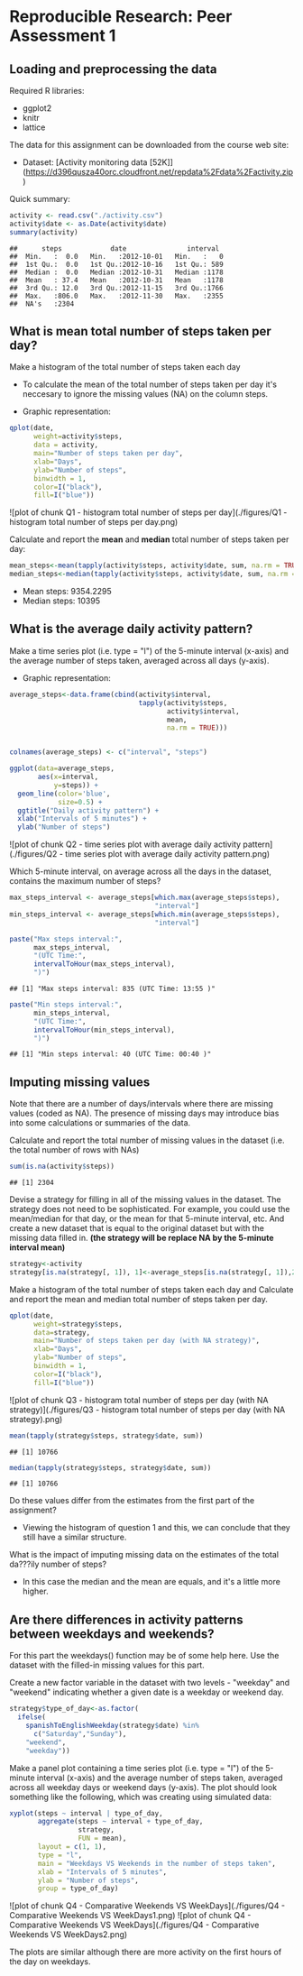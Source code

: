 # Reproducible Research: Peer Assessment 1

## Loading and preprocessing the data

Required R libraries:

* ggplot2
* knitr
* lattice



The data for this assignment can be downloaded from the course web site:

* Dataset: [Activity monitoring data [52K]] (https://d396qusza40orc.cloudfront.net/repdata%2Fdata%2Factivity.zip)

Quick summary:


```r
activity <- read.csv("./activity.csv")
activity$date <- as.Date(activity$date)
summary(activity)
```

```
##      steps            date               interval   
##  Min.   :  0.0   Min.   :2012-10-01   Min.   :   0  
##  1st Qu.:  0.0   1st Qu.:2012-10-16   1st Qu.: 589  
##  Median :  0.0   Median :2012-10-31   Median :1178  
##  Mean   : 37.4   Mean   :2012-10-31   Mean   :1178  
##  3rd Qu.: 12.0   3rd Qu.:2012-11-15   3rd Qu.:1766  
##  Max.   :806.0   Max.   :2012-11-30   Max.   :2355  
##  NA's   :2304
```

## What is mean total number of steps taken per day?

Make a histogram of the total number of steps taken each day

- To calculate the mean of the total number of steps taken per day it's 
neccesary to ignore the missing values (NA) on the column steps.

- Graphic representation:


```r
qplot(date,  
      weight=activity$steps, 
      data = activity, 
      main="Number of steps taken per day", 
      xlab="Days", 
      ylab="Number of steps",
      binwidth = 1,
      color=I("black"),
      fill=I("blue"))
```

![plot of chunk Q1 - histogram total number of steps per day](./figures/Q1 - histogram total number of steps per day.png) 

Calculate and report the **mean** and **median** total number of steps taken per day:


```r
mean_steps<-mean(tapply(activity$steps, activity$date, sum, na.rm = TRUE))
median_steps<-median(tapply(activity$steps, activity$date, sum, na.rm = TRUE))
```
- Mean steps: 9354.2295
- Median steps: 10395


## What is the average daily activity pattern?

Make a time series plot (i.e. type = "l") of the 5-minute interval (x-axis) and the average number of steps taken, averaged across all days (y-axis).

- Graphic representation:


```r
average_steps<-data.frame(cbind(activity$interval,
                                tapply(activity$steps,
                                       activity$interval, 
                                       mean, 
                                       na.rm = TRUE)))


colnames(average_steps) <- c("interval", "steps")

ggplot(data=average_steps,
       aes(x=interval,
           y=steps)) + 
  geom_line(color='blue',
            size=0.5) + 
  ggtitle("Daily activity pattern") +
  xlab("Intervals of 5 minutes") +
  ylab("Number of steps") 
```

![plot of chunk Q2 - time series plot with average daily activity pattern](./figures/Q2 - time series plot with average daily activity pattern.png) 

Which 5-minute interval, on average across all the days in the dataset, contains the maximum number of steps?


```r
max_steps_interval <- average_steps[which.max(average_steps$steps),
                                    "interval"]
min_steps_interval <- average_steps[which.min(average_steps$steps),
                                    "interval"]

paste("Max steps interval:",
      max_steps_interval,
      "(UTC Time:",
      intervalToHour(max_steps_interval), 
      ")")
```

```
## [1] "Max steps interval: 835 (UTC Time: 13:55 )"
```

```r
paste("Min steps interval:",
      min_steps_interval,
      "(UTC Time:",
      intervalToHour(min_steps_interval),
      ")")
```

```
## [1] "Min steps interval: 40 (UTC Time: 00:40 )"
```

## Imputing missing values

Note that there are a number of days/intervals where there are missing values (coded as NA). The presence of missing days may introduce bias into some calculations or summaries of the data.

Calculate and report the total number of missing values in the dataset (i.e. the total number of rows with NAs)


```r
sum(is.na(activity$steps))
```

```
## [1] 2304
```

Devise a strategy for filling in all of the missing values in the dataset.
The strategy does not need to be sophisticated. For example, you could use the mean/median for that day, or the mean for that 5-minute interval, etc.
And create a new dataset that is equal to the original dataset but with the missing data filled in.
**(the strategy will be replace NA by the 5-minute interval mean)**


```r
strategy<-activity
strategy[is.na(strategy[, 1]), 1]<-average_steps[is.na(strategy[, 1]),2]
```

Make a histogram of the total number of steps taken each day and Calculate and report the mean and median total number of steps taken per day. 


```r
qplot(date, 
      weight=strategy$steps, 
      data=strategy,       
      main="Number of steps taken per day (with NA strategy)", 
      xlab="Days", 
      ylab="Number of steps",
      binwidth = 1,
      color=I("black"),
      fill=I("blue"))
```

![plot of chunk Q3 - histogram total number of steps per day (with NA strategy)](./figures/Q3 - histogram total number of steps per day (with NA strategy).png) 

```r
mean(tapply(strategy$steps, strategy$date, sum))
```

```
## [1] 10766
```

```r
median(tapply(strategy$steps, strategy$date, sum))
```

```
## [1] 10766
```

Do these values differ from the estimates from the first part of the assignment? 

- Viewing the histogram of question 1 and this, we can conclude that they still have a similar structure.

What is the impact of imputing missing data on the estimates of the total da???ily number of steps?

- In this case the median and the mean are equals, and it's a little more higher.

## Are there differences in activity patterns between weekdays and weekends?

For this part the weekdays() function may be of some help here. Use the dataset with the filled-in missing values for this part.

Create a new factor variable in the dataset with two levels - "weekday" and "weekend" indicating whether a given date is a weekday or weekend day.


```r
strategy$type_of_day<-as.factor(
  ifelse(
    spanishToEnglishWeekday(strategy$date) %in%
      c("Saturday","Sunday"),
    "weekend",
    "weekday"))
```

Make a panel plot containing a time series plot (i.e. type = "l") of the 5-minute interval (x-axis) and the average number of steps taken, averaged across all weekday days or weekend days (y-axis). The plot should look something like the following, which was creating using simulated data:


```r
xyplot(steps ~ interval | type_of_day,
       aggregate(steps ~ interval + type_of_day,
                 strategy,
                 FUN = mean),
       layout = c(1, 1),
       type = "l",
       main = "Weekdays VS Weekends in the number of steps taken",
       xlab = "Intervals of 5 minutes",
       ylab = "Number of steps",
       group = type_of_day)
```

![plot of chunk Q4 - Comparative Weekends VS WeekDays](./figures/Q4 - Comparative Weekends VS WeekDays1.png) ![plot of chunk Q4 - Comparative Weekends VS WeekDays](./figures/Q4 - Comparative Weekends VS WeekDays2.png) 

The plots are similar although there are more activity on the first hours of the day on weekdays.
